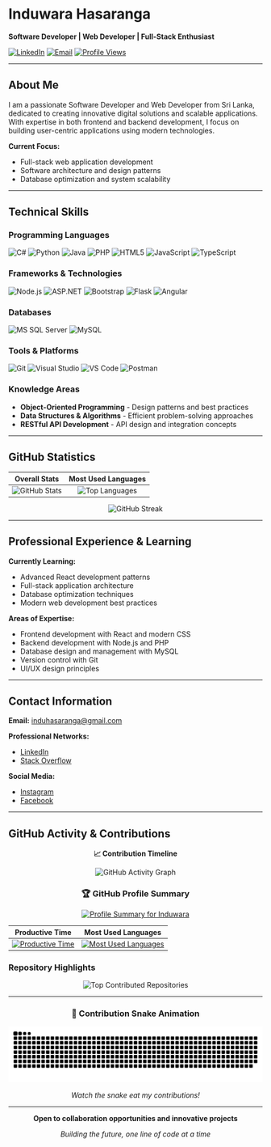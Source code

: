 # Induwara Hasaranga

**Software Developer | Web Developer | Full-Stack Enthusiast**

[![LinkedIn](https://img.shields.io/badge/LinkedIn-0077B5?style=flat-square&logo=linkedin&logoColor=white)](https://www.linkedin.com/in/induwara-hasaranga-a526542b1)
[![Email](https://img.shields.io/badge/Email-D14836?style=flat-square&logo=gmail&logoColor=white)](mailto:induhasaranga@gmail.com)
[![Profile Views](https://komarev.com/ghpvc/?username=clyuu&label=Profile%20Views&color=0e75b6&style=flat-square)](https://github.com/clyuu)

---

## About Me

I am a passionate Software Developer and Web Developer from Sri Lanka, dedicated to creating innovative digital solutions and scalable applications. With expertise in both frontend and backend development, I focus on building user-centric applications using modern technologies.

**Current Focus:**
- Full-stack web application development
- Software architecture and design patterns
- Database optimization and system scalability

---

## Technical Skills

### Programming Languages
![C#](https://img.shields.io/badge/C%23-239120?style=flat-square&logo=c-sharp&logoColor=white)
![Python](https://img.shields.io/badge/Python-3776AB?style=flat-square&logo=python&logoColor=white)
![Java](https://img.shields.io/badge/Java-ED8B00?style=flat-square&logo=openjdk&logoColor=white)
![PHP](https://img.shields.io/badge/PHP-777BB4?style=flat-square&logo=php&logoColor=white)
![HTML5](https://img.shields.io/badge/HTML5-E34F26?style=flat-square&logo=html5&logoColor=white)
![JavaScript](https://img.shields.io/badge/JavaScript-F7DF1E?style=flat-square&logo=javascript&logoColor=black)
![TypeScript](https://img.shields.io/badge/TypeScript-007ACC?style=flat-square&logo=typescript&logoColor=white)

### Frameworks & Technologies
![Node.js](https://img.shields.io/badge/Node.js-339933?style=flat-square&logo=node.js&logoColor=white)
![ASP.NET](https://img.shields.io/badge/ASP.NET-512BD4?style=flat-square&logo=dotnet&logoColor=white)
![Bootstrap](https://img.shields.io/badge/Bootstrap-7952B3?style=flat-square&logo=bootstrap&logoColor=white)
![Flask](https://img.shields.io/badge/Flask-000000?style=flat-square&logo=flask&logoColor=white)
![Angular](https://img.shields.io/badge/Angular-DD0031?style=flat-square&logo=angular&logoColor=white)

### Databases
![MS SQL Server](https://img.shields.io/badge/MS%20SQL%20Server-CC2927?style=flat-square&logo=microsoft-sql-server&logoColor=white)
![MySQL](https://img.shields.io/badge/MySQL-4479A1?style=flat-square&logo=mysql&logoColor=white)

### Tools & Platforms
![Git](https://img.shields.io/badge/Git-F05032?style=flat-square&logo=git&logoColor=white)
![Visual Studio](https://img.shields.io/badge/Visual%20Studio-5C2D91?style=flat-square&logo=visual-studio&logoColor=white)
![VS Code](https://img.shields.io/badge/VS%20Code-007ACC?style=flat-square&logo=visual-studio-code&logoColor=white)
![Postman](https://img.shields.io/badge/Postman-FF6C37?style=flat-square&logo=postman&logoColor=white)

### Knowledge Areas
- **Object-Oriented Programming** - Design patterns and best practices
- **Data Structures & Algorithms** - Efficient problem-solving approaches
- **RESTful API Development** - API design and integration concepts

---

## GitHub Statistics

<div align="center">

| **Overall Stats** | **Most Used Languages** |
|:---:|:---:|
| ![GitHub Stats](https://github-readme-stats.vercel.app/api?username=clyuu&show_icons=true&theme=dark&hide_border=true&count_private=true&bg_color=0d1117&title_color=58a6ff&text_color=c9d1d9&icon_color=58a6ff) | ![Top Languages](https://github-readme-stats.vercel.app/api/top-langs/?username=clyuu&layout=compact&theme=dark&hide_border=true&bg_color=0d1117&title_color=58a6ff&text_color=c9d1d9) |

</div>

<div align="center">

![GitHub Streak](https://streak-stats.demolab.com/?user=clyuu&theme=dark&hide_border=true&background=0d1117&ring=58a6ff&fire=58a6ff&currStreakLabel=c9d1d9&sideLabels=c9d1d9&currStreakNum=58a6ff&sideNums=58a6ff)

</div>

---

## Professional Experience & Learning

**Currently Learning:**
- Advanced React development patterns
- Full-stack application architecture
- Database optimization techniques
- Modern web development best practices

**Areas of Expertise:**
- Frontend development with React and modern CSS
- Backend development with Node.js and PHP
- Database design and management with MySQL
- Version control with Git
- UI/UX design principles

---

## Contact Information

**Email:** induhasaranga@gmail.com

**Professional Networks:**
- [LinkedIn](https://www.linkedin.com/in/induwara-hasaranga-a526542b1)
- [Stack Overflow](https://stackoverflow.com/users/induwara-hasaranga)

**Social Media:**
- [Instagram](https://instagram.com/induhasaranga)
- [Facebook](https://fb.com/induwara-hasaranga)

---

## GitHub Activity & Contributions

<div align="center">

**📈 Contribution Timeline**

![GitHub Activity Graph](https://github-readme-activity-graph.vercel.app/graph?username=clyuu&theme=github-dark-dimmed&hide_border=true&bg_color=0d1117&color=58a6ff&line=58a6ff&point=c9d1d9&area=true&area_color=58a6ff)

</div>

<div align="center">

### 🏆 GitHub Profile Summary

[![Profile Summary for Induwara](https://github-profile-summary-cards.vercel.app/api/cards/profile-details?username=clyuu&theme=github_dark)](https://github.com/vn7n24fzkq/github-profile-summary-cards)

</div>

<div align="center">

| **Productive Time** | **Most Used Languages** |
|:---:|:---:|
| [![Productive Time](https://github-profile-summary-cards.vercel.app/api/cards/productive-time?username=clyuu&theme=github_dark&utc_offset=5.5)](https://github.com/vn7n24fzkq/github-profile-summary-cards) | [![Most Used Languages](https://github-profile-summary-cards.vercel.app/api/cards/most-commit-language?username=clyuu&theme=github_dark)](https://github.com/vn7n24fzkq/github-profile-summary-cards) |

</div>

### Repository Highlights

<div align="center">

![Top Contributed Repositories](https://github-contributor-stats.vercel.app/api?username=clyuu&limit=5&theme=dark&combine_all_yearly_contributions=true&bg_color=0d1117&title_color=58a6ff&text_color=c9d1d9)

</div>

---

<div align="center">

### 🐍 Contribution Snake Animation

![Snake Animation](https://raw.githubusercontent.com/Platane/snk/output/github-contribution-grid-snake.svg)

*Watch the snake eat my contributions!*

</div>

---

<div align="center">

**Open to collaboration opportunities and innovative projects**

*Building the future, one line of code at a time*

</div>
